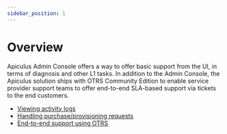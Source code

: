 ```yaml
---
sidebar_position: 1
---
```

# Overview

Apiculus Admin Console offers a way to offer basic support from the UI, in terms of diagnosis and other L1 tasks. In addition to the Admin Console, the Apiculus solution ships with OTRS Community Edition to enable service provider support teams to offer end-to-end SLA-based support via tickets to the end customers.

- [Viewing activity logs](ViewingActivityLogs)
- [Handling purchase/provisioning requests](HandlingPurchaseandProvisioningRequests)
- [End-to-end support using OTRS](End-to-endSupportUsingOTRS)




